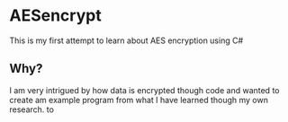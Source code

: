 # AESencrypt
This is my first attempt to learn about AES encryption using C#

## Why?
I am very intrigued by how data is encrypted though code and wanted to create am example program from what I have learned though my own research. to
